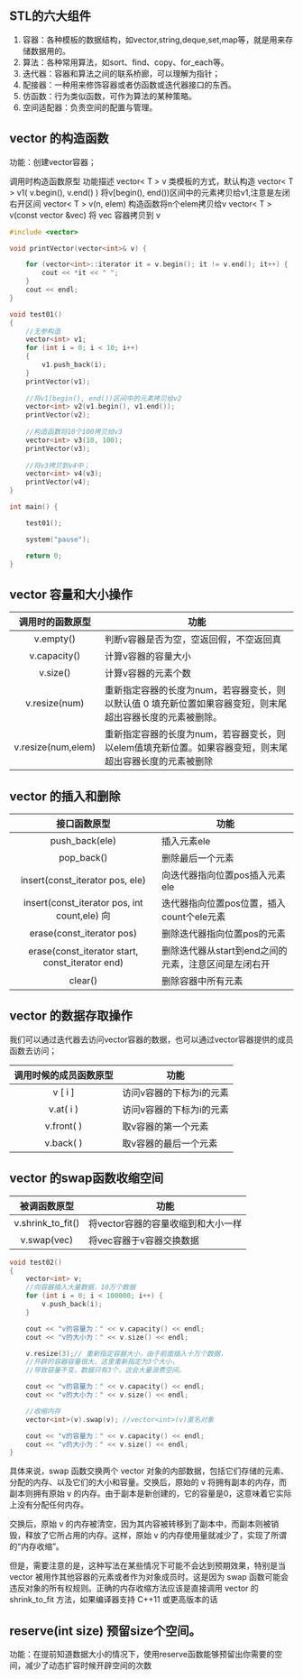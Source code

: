 

## STL的六大组件
1. 容器：各种模板的数据结构，如vector,string,deque,set,map等，就是用来存储数据用的。
2. 算法：各种常用算法，如sort、find、copy、for_each等。
3. 迭代器：容器和算法之间的联系桥廊，可以理解为指针；
4. 配接器：一种用来修饰容器或者仿函数或迭代器接口的东西。
5. 仿函数：行为类似函数，可作为算法的某种策略。
6. 空间适配器：负责空间的配置与管理。


## vector 的构造函数
功能：创建vector容器；

调用时构造函数原型	功能描述
vector< T > v	类模板的方式，默认构造
vector< T > v1( v.begin(), v.end() )	将v[begin(), end())区间中的元素拷贝给v1,注意是左闭右开区间
vector< T > v(n, elem)	构造函数将n个elem拷贝给v
vector< T > v(const vector &vec)	将 vec 容器拷贝到 v

```cpp
#include <vector>

void printVector(vector<int>& v) {

	for (vector<int>::iterator it = v.begin(); it != v.end(); it++) {
		cout << *it << " ";
	}
	cout << endl;
}

void test01()
{
	//无参构造
	vector<int> v1; 
	for (int i = 0; i < 10; i++)
	{
		v1.push_back(i);
	}
	printVector(v1); 
	
	//将v1[begin(), end())区间中的元素拷贝给v2
	vector<int> v2(v1.begin(), v1.end());
	printVector(v2);
	
	//构造函数将10个100拷贝给v3
	vector<int> v3(10, 100);
	printVector(v3);
	
	//将v3拷贝到v4中；
	vector<int> v4(v3);
	printVector(v4);
}

int main() {

	test01();

	system("pause");

	return 0;
}
```

## vector 容量和大小操作
|调用时的函数原型	|功能|
|:--:|--|
|v.empty()	|判断v容器是否为空，空返回假，不空返回真|
|v.capacity()	|计算v容器的容量大小|
|v.size()	|计算v容器的元素个数|
|v.resize(num)	|重新指定容器的长度为num，若容器变长，则以默认值 0 填充新位置如果容器变短，则末尾超出容器长度的元素被删除。|
|v.resize(num,elem)	|重新指定容器的长度为num，若容器变长，则以elem值填充新位置。如果容器变短，则末尾超出容器长度的元素被删除|

## vector 的插入和删除

|接口函数原型	|功能|
|:--:|--|
|push_back(ele)	|插入元素ele|
|pop_back()|	删除最后一个元素|
|insert(const_iterator pos, ele)	|向迭代器指向位置pos插入元素ele|
|insert(const_iterator pos, int count,ele)	向|迭代器指向位置pos位置，插入count个ele元素|
|erase(const_iterator pos)	|删除迭代器指向位置pos的元素|
|erase(const_iterator start, const_iterator end)	|删除迭代器从start到end之间的元素，注意区间是左闭右开|
|clear()	|删除容器中所有元素|

## vector 的数据存取操作
我们可以通过迭代器去访问vector容器的数据，也可以通过vector容器提供的成员函数去访问；

|调用时候的成员函数原型	|功能|
|:--:|--|
|v [ i ]	|访问v容器的下标为i的元素|
|v.at( i )	|访问v容器的下标为i的元素|
|v.front( )|	取v容器的第一个元素|
|v.back( )	|取v容器的最后一个元素|

## vector 的swap函数收缩空间
|被调函数原型	|功能|
|:--:|--|
|v.shrink_to_fit()	|将vector容器的容量收缩到和大小一样|
|v.swap(vec)        |将vec容器于v容器交换数据|

```cpp
void test02()
{
	vector<int> v;
	//向容器插入大量数据，10万个数据
	for (int i = 0; i < 100000; i++) {
		v.push_back(i);
	}

	cout << "v的容量为：" << v.capacity() << endl;
	cout << "v的大小为：" << v.size() << endl;

	v.resize(3);// 重新指定容器大小，由于前面插入十万个数据，
	//开辟的容器容量很大，这里重新指定为3个大小，
	//导致容量不变，数据只有3个，这会大量浪费空间。

	cout << "v的容量为：" << v.capacity() << endl;
	cout << "v的大小为：" << v.size() << endl;

	//收缩内存
	vector<int>(v).swap(v); //vector<int>(v)匿名对象

	cout << "v的容量为：" << v.capacity() << endl;
	cout << "v的大小为：" << v.size() << endl;
}

```
具体来说，swap 函数交换两个 vector 对象的内部数据，包括它们存储的元素、分配的内存、以及它们的大小和容量。交换后，原始的 v 将拥有副本的内存，而副本则拥有原始 v 的内存。由于副本是新创建的，它的容量是0，这意味着它实际上没有分配任何内存。

交换后，原始 v 的内存被清空，因为其内容被转移到了副本中，而副本则被销毁，释放了它所占用的内存。这样，原始 v 的内存使用量就减少了，实现了所谓的“内存收缩”。

但是，需要注意的是，这种写法在某些情况下可能不会达到预期效果，特别是当 vector 被用作其他容器的元素或者作为对象成员时。这是因为 swap 函数可能会违反对象的所有权规则。正确的内存收缩方法应该是直接调用 vector 的 shrink_to_fit 方法，如果编译器支持 C++11 或更高版本的话

## reserve(int size) 预留size个空间。
功能：在提前知道数据大小的情况下，使用reserve函数能够预留出你需要的空间，减少了动态扩容时候开辟空间的次数